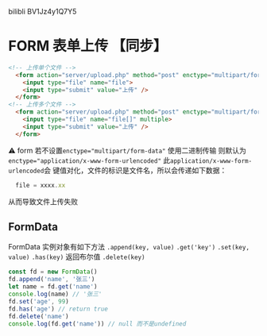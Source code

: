 bilibli BV1Jz4y1Q7Y5

# FORM 表单上传 【同步】
```html
<!-- 上传单个文件 -->
  <form action="server/upload.php" method="post" enctype="multipart/form-data">
    <input type="file" name="file">
    <input type="submit" value="上传" />
  </form>
<!-- 上传多个文件 -->
  <form action="server/upload.php" method="post" enctype="multipart/form-data">
    <input type="file" name="file[]" multiple>
    <input type="submit" value="上传" />
  </form>
```

:warning:
  form 若不设置`enctype="multipart/form-data"` 使用二进制传输
  则默认为`enctype="application/x-www-form-urlencoded"`
  此`application/x-www-form-urlencoded`会 键值对化，文件的标识是文件名，所以会传递如下数据：
  ```js
    file = xxxx.xx
  ```
  从而导致文件上传失败

  ## FormData
  FormData 实例对象有如下方法
  `.append(key, value)`
  `.get('key')`
  `.set(key, value)`
  `.has(key)` 返回布尔值
  `.delete(key)`

  ```js
  const fd = new FormData()
  fd.append('name', '张三')
  let name = fd.get('name')
  console.log(name) // '张三'
  fd.set('age', 99)
  fd.has('age') // return true
  fd.delete('name')
  console.log(fd.get('name')) // null 而不是undefined
  ```